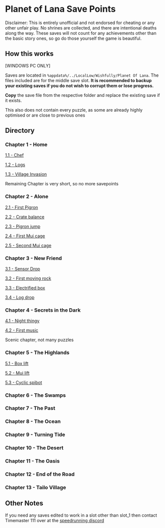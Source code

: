 # Planet of Lana Save Points
Disclaimer:
This is entirely unofficial and not endorsed for cheating or any other unfair play. No shrines are collected, and there are intentional deaths along the way. These saves will not count for any achievements other than the basic story ones, so go do those yourself the game is beautiful.

## How this works
[WINDOWS PC ONLY]

Saves are located in `%appdata%/../LocalLow/Wishfully/Planet Of Lana`. The files included are for the middle save slot. **It is recommended to backup your existing saves if you do not wish to corrupt them or lose progress.**

**Copy** the save file from the respective folder and replace the existing save if it exists.

This also does not contain every puzzle, as some are already highly optimised or are close to previous ones

## Directory
### Chapter 1 - Home
[1.1 - Chef](./Chapters/1/1/)

[1.2 - Logs](./Chapters/1/2/)

[1.3 - Village Invasion](./Chapters/1/3/)

Remaining Chapter is very short, so no more savepoints

### Chapter 2 - Alone

[2.1 - First Pigron](./Chapters/2/1/)

[2.2 - Crate balance](./Chapters/2/2/)

[2.3 - Pigron jump](./Chapters/2/3/)

[2.4 - First Mui cage](./Chapters/2/4/)

[2.5 - Second Mui cage](./Chapters/2/5/)

### Chapter 3 - New Friend

[3.1 - Sensor Drop](./Chapters/3/1/)

[3.2 - First moving rock](./Chapters/3/2/)

[3.3 - Electrified box](./Chapters/3/3/)

[3.4 - Log drop](./Chapters/3/4/)

### Chapter 4 - Secrets in the Dark

[4.1 - Night thingy](./Chapters/4/1/)

[4.2 - First music](./Chapters/4/2/)

Scenic chapter, not many puzzles

### Chapter 5 - The Highlands

[5.1 - Box lift](./Chapters/5/1/)

[5.2 - Mui lift](./Chapters/5/2/)

[5.3 - Cyclic spibot](./Chapters/5/3/)

### Chapter 6 - The Swamps
### Chapter 7 - The Past
### Chapter 8 - The Ocean
### Chapter 9 - Turning Tide
### Chapter 10 - The Desert
### Chapter 11 - The Oasis
### Chapter 12 - End of the Road
### Chapter 13 - Tailo Village

## Other Notes
If you need any saves edited to work in a slot other than slot_1 then contact Timemaster 111 over at the [speedrunning discord](https://discord.gg/3kJeJqUrez)